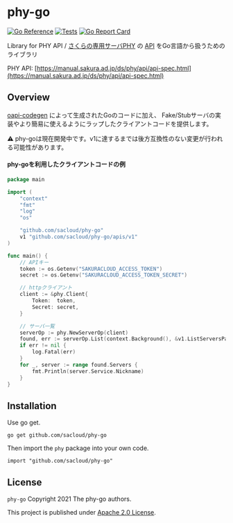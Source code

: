 # phy-go 

[![Go Reference](https://pkg.go.dev/badge/github.com/sacloud/phy-go.svg)](https://pkg.go.dev/github.com/sacloud/phy-go)
[![Tests](https://github.com/sacloud/phy-go/workflows/Tests/badge.svg)](https://github.com/sacloud/phy-go/actions/workflows/tests.yaml)
[![Go Report Card](https://goreportcard.com/badge/github.com/sacloud/phy-go)](https://goreportcard.com/report/github.com/sacloud/phy-go)

Library for PHY API / [さくらの専用サーバPHY](https://server.sakura.ad.jp) の [API](https://manual.sakura.ad.jp/ds/phy/api/api-spec.html) をGo言語から扱うためのライブラリ

PHY API: [https://manual.sakura.ad.jp/ds/phy/api/api-spec.html](https://manual.sakura.ad.jp/ds/phy/api/api-spec.html)

## Overview

[oapi-codegen](https://github.com/deepmap/oapi-codegen) によって生成されたGoのコードに加え、
Fake/Stubサーバの実装やより簡易に使えるようにラップしたクライアントコードを提供します。

:warning: phy-goは現在開発中です。v1に達するまでは後方互換性のない変更が行われる可能性があります。

#### phy-goを利用したクライアントコードの例

```go
package main

import (
	"context"
	"fmt"
	"log"
	"os"

	"github.com/sacloud/phy-go"
	v1 "github.com/sacloud/phy-go/apis/v1"
)

func main() {
	// APIキー
	token := os.Getenv("SAKURACLOUD_ACCESS_TOKEN")
	secret := os.Getenv("SAKURACLOUD_ACCESS_TOKEN_SECRET")

	// httpクライアント
	client := &phy.Client{
		Token:  token,
		Secret: secret,
	}

	// サーバ一覧
	serverOp := phy.NewServerOp(client)
	found, err := serverOp.List(context.Background(), &v1.ListServersParams{})
	if err != nil {
		log.Fatal(err)
	}
	for _, server := range found.Servers {
		fmt.Println(server.Service.Nickname)
	}
}
```

## Installation

Use go get.

    go get github.com/sacloud/phy-go

Then import the `phy` package into your own code.

    import "github.com/sacloud/phy-go"

## License

`phy-go` Copyright 2021 The phy-go authors.

This project is published under [Apache 2.0 License](LICENSE).
